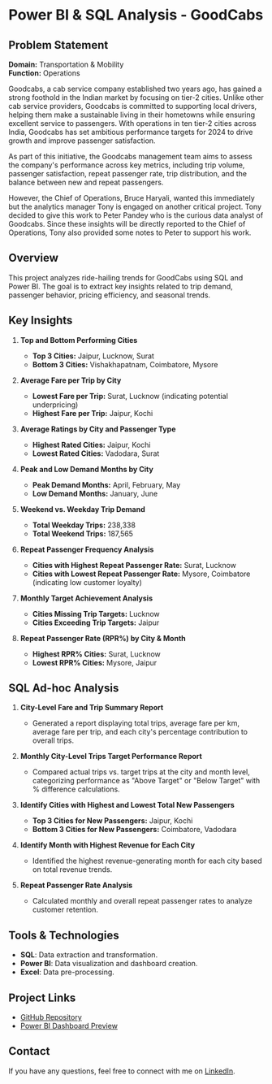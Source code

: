 # Power BI & SQL Analysis - GoodCabs

## Problem Statement

**Domain:** Transportation & Mobility\
**Function:** Operations

Goodcabs, a cab service company established two years ago, has gained a strong foothold in the Indian market by focusing on tier-2 cities. Unlike other cab service providers, Goodcabs is committed to supporting local drivers, helping them make a sustainable living in their hometowns while ensuring excellent service to passengers. With operations in ten tier-2 cities across India, Goodcabs has set ambitious performance targets for 2024 to drive growth and improve passenger satisfaction.

As part of this initiative, the Goodcabs management team aims to assess the company's performance across key metrics, including trip volume, passenger satisfaction, repeat passenger rate, trip distribution, and the balance between new and repeat passengers.

However, the Chief of Operations, Bruce Haryali, wanted this immediately but the analytics manager Tony is engaged on another critical project. Tony decided to give this work to Peter Pandey who is the curious data analyst of Goodcabs. Since these insights will be directly reported to the Chief of Operations, Tony also provided some notes to Peter to support his work.

## Overview

This project analyzes ride-hailing trends for GoodCabs using SQL and Power BI. The goal is to extract key insights related to trip demand, passenger behavior, pricing efficiency, and seasonal trends.

## Key Insights

1. **Top and Bottom Performing Cities**

   - **Top 3 Cities:** Jaipur, Lucknow, Surat
   - **Bottom 3 Cities:** Vishakhapatnam, Coimbatore, Mysore

2. **Average Fare per Trip by City**

   - **Lowest Fare per Trip:** Surat, Lucknow (indicating potential underpricing)
   - **Highest Fare per Trip:** Jaipur, Kochi

3. **Average Ratings by City and Passenger Type**

   - **Highest Rated Cities:** Jaipur, Kochi
   - **Lowest Rated Cities:** Vadodara, Surat

4. **Peak and Low Demand Months by City**

   - **Peak Demand Months:** April, February, May
   - **Low Demand Months:** January, June

5. **Weekend vs. Weekday Trip Demand**

   - **Total Weekday Trips:** 238,338
   - **Total Weekend Trips:** 187,565

6. **Repeat Passenger Frequency Analysis**

   - **Cities with Highest Repeat Passenger Rate:** Surat, Lucknow
   - **Cities with Lowest Repeat Passenger Rate:** Mysore, Coimbatore (indicating low customer loyalty)

7. **Monthly Target Achievement Analysis**

   - **Cities Missing Trip Targets:** Lucknow&#x20;
   - **Cities Exceeding Trip Targets:** Jaipur

8. **Repeat Passenger Rate (RPR%) by City & Month**

   - **Highest RPR% Cities:** Surat, Lucknow
   - **Lowest RPR% Cities:** Mysore, Jaipur

## SQL Ad-hoc Analysis

1. **City-Level Fare and Trip Summary Report**

   - Generated a report displaying total trips, average fare per km, average fare per trip, and each city's percentage contribution to overall trips.

2. **Monthly City-Level Trips Target Performance Report**

   - Compared actual trips vs. target trips at the city and month level, categorizing performance as "Above Target" or "Below Target" with % difference calculations.

3. **Identify Cities with Highest and Lowest Total New Passengers**

   - **Top 3 Cities for New Passengers:** Jaipur, Kochi
   - **Bottom 3 Cities for New Passengers:** Coimbatore, Vadodara

4. **Identify Month with Highest Revenue for Each City**

   - Identified the highest revenue-generating month for each city based on total revenue trends.

5. **Repeat Passenger Rate Analysis**

   - Calculated monthly and overall repeat passenger rates to analyze customer retention.

## Tools & Technologies

- **SQL**: Data extraction and transformation.
- **Power BI**: Data visualization and dashboard creation.
- **Excel**: Data pre-processing.

## Project Links

- [GitHub Repository](https://github.com/GajanandVagile/GoodCabs-Data-Analysis?tab=readme-ov-file)
- [Power BI Dashboard Preview](https://app.powerbi.com/view?r=eyJrIjoiZTYyMzY1MGEtMTNjNS00MjYxLTg1MDgtMDUyMzdlNWNjOTRhIiwidCI6ImM2ZTU0OWIzLTVmNDUtNDAzMi1hYWU5LWQ0MjQ0ZGM1YjJjNCJ9)

## Contact

If you have any questions, feel free to connect with me on [LinkedIn](https://www.linkedin.com/in/gajanand-vagile-d9/).

